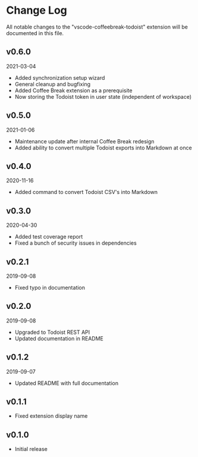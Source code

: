 # Change Log

All notable changes to the "vscode-coffeebreak-todoist" extension will be documented in this file.

## v0.6.0
2021-03-04

* Added synchronization setup wizard
* General cleanup and bugfixing
* Added Coffee Break extension as a prerequisite
* Now storing the Todoist token in user state (independent of workspace)

## v0.5.0
2021-01-06

* Maintenance update after internal Coffee Break redesign
* Added ability to convert multiple Todoist exports into Markdown at once

## v0.4.0
2020-11-16

* Added command to convert Todoist CSV's into Markdown

## v0.3.0
2020-04-30

* Added test coverage report
* Fixed a bunch of security issues in dependencies


## v0.2.1
2019-09-08

* Fixed typo in documentation

## v0.2.0
2019-09-08

* Upgraded to Todoist REST API
* Updated documentation in README

## v0.1.2
2019-09-07

* Updated README with full documentation

## v0.1.1

* Fixed extension display name

## v0.1.0

* Initial release
